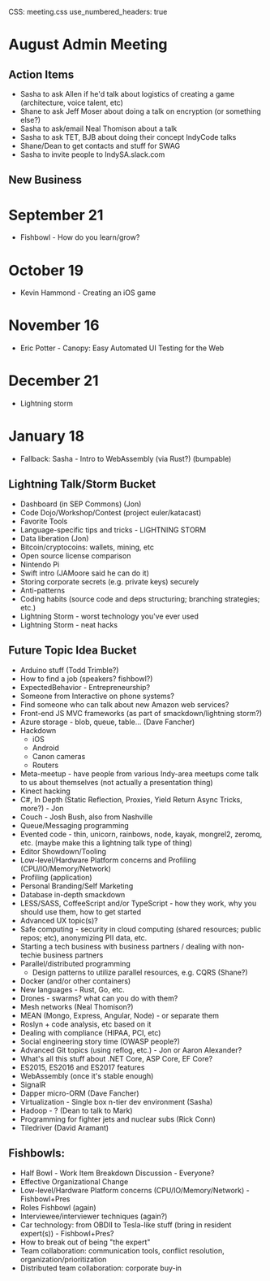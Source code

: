 CSS: meeting.css
use_numbered_headers: true

# August Admin Meeting

## Action Items
* Sasha to ask Allen if he'd talk about logistics of creating a game (architecture, voice talent, etc)
* Shane to ask Jeff Moser about doing a talk on encryption (or something else?)
* Sasha to ask/email Neal Thomison about a talk
* Sasha to ask TET, BJB about doing their concept IndyCode talks
* Shane/Dean to get contacts and stuff for SWAG
* Sasha to invite people to IndySA.slack.com

## New Business


# September 21
* Fishbowl - How do you learn/grow?

# October 19
* Kevin Hammond - Creating an iOS game

# November 16
* Eric Potter - Canopy: Easy Automated UI Testing for the Web

# December 21
* Lightning storm

# January 18
* Fallback: Sasha - Intro to WebAssembly (via Rust?) (bumpable)


## Lightning Talk/Storm Bucket
* Dashboard (in SEP Commons) (Jon)
* Code Dojo/Workshop/Contest (project euler/katacast)
* Favorite Tools
* Language-specific tips and tricks - LIGHTNING STORM
* Data liberation (Jon)
* Bitcoin/cryptocoins: wallets, mining, etc
* Open source license comparison
* Nintendo Pi
* Swift intro (JAMoore said he can do it)
* Storing corporate secrets (e.g. private keys) securely
* Anti-patterns
* Coding habits (source code and deps structuring; branching strategies; etc.)
* Lightning Storm - worst technology you've ever used
* Lightning Storm - neat hacks

## Future Topic Idea Bucket
* Arduino stuff (Todd Trimble?)
* How to find a job (speakers? fishbowl?)
* ExpectedBehavior - Entrepreneurship?
* Someone from Interactive on phone systems?
* Find someone who can talk about new Amazon web services?
* Front-end JS MVC frameworks (as part of smackdown/lightning storm?)
* Azure storage - blob, queue, table... (Dave Fancher)
* Hackdown
  * iOS
  * Android
  * Canon cameras
  * Routers
* Meta-meetup - have people from various Indy-area meetups come talk to us about themselves (not actually a presentation thing)
* Kinect hacking
* C#, In Depth (Static Reflection, Proxies, Yield Return Async Tricks, more?) - Jon
* Couch - Josh Bush, also from Nashville
* Queue/Messaging programming
* Evented code - thin, unicorn, rainbows, node, kayak, mongrel2, zeromq, etc. (maybe make this a lightning talk type of thing)
* Editor Showdown/Tooling
* Low-level/Hardware Platform concerns and Profiling (CPU/IO/Memory/Network)
* Profiling (application)
* Personal Branding/Self Marketing
* Database in-depth smackdown
* LESS/SASS, CoffeeScript and/or TypeScript - how they work, why you should use them, how to get started
* Advanced UX topic(s)?
* Safe computing - security in cloud computing (shared resources; public repos; etc), anonymizing PII data, etc.
* Starting a tech business with business partners / dealing with non-techie business partners
* Parallel/distributed programming
  * Design patterns to utilize parallel resources, e.g. CQRS (Shane?)
* Docker (and/or other containers)
* New languages - Rust, Go, etc.
* Drones - swarms? what can you do with them?
* Mesh networks (Neal Thomison?)
* MEAN (Mongo, Express, Angular, Node) - or separate them
* Roslyn + code analysis, etc based on it
* Dealing with compliance (HIPAA, PCI, etc)
* Social engineering story time (OWASP people?)
* Advanced Git topics (using reflog, etc.) - Jon or Aaron Alexander?
* What's all this stuff about .NET Core, ASP Core, EF Core?
* ES2015, ES2016 and ES2017 features
* WebAssembly (once it's stable enough)
* SignalR
* Dapper micro-ORM (Dave Fancher)
* Virtualization - Single box n-tier dev environment (Sasha)
* Hadoop - ? (Dean to talk to Mark)
* Programming for fighter jets and nuclear subs (Rick Conn)
* Tiledriver (David Aramant)

## Fishbowls:
* Half Bowl - Work Item Breakdown Discussion - Everyone?
* Effective Organizational Change
* Low-level/Hardware Platform concerns (CPU/IO/Memory/Network) - Fishbowl+Pres
* Roles Fishbowl (again)
* Interviewee/interviewer techniques (again?)
* Car technology: from OBDII to Tesla-like stuff (bring in resident expert(s)) - Fishbowl+Pres?
* How to break out of being "the expert"
* Team collaboration: communication tools, conflict resolution, organization/prioritization
* Distributed team collaboration: corporate buy-in
